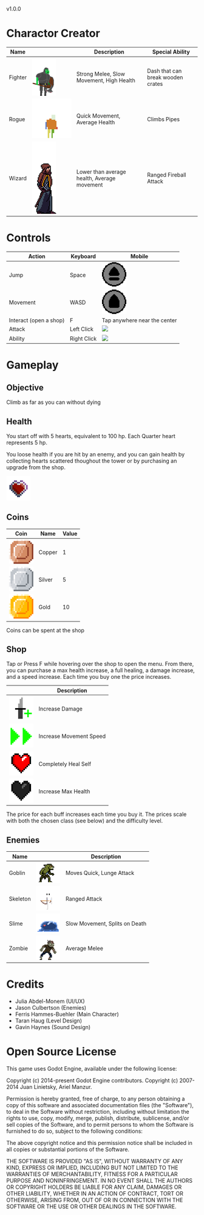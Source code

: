 v1.0.0

# Charactor Creator

| Name | | Description | Special Ability
| --- | --- | --- | --- |
| Fighter | <img style="image-rendering: pixelated; width: 64px" src="Manual_Images/Fighter.gif"> | Strong Melee, Slow Movement, High Health | Dash that can break wooden crates
| Rogue | <img style="image-rendering: pixelated; width: 256px" src="Manual_Images/Rogue.gif"> | Quick Movement, Average Health | Climbs Pipes |
| Wizard | <img style="image-rendering: pixelated; width: 64px" src="Manual_Images/Wizard.gif"> | Lower than average health, Average movement| Ranged Fireball Attack


# Controls

| Action | Keyboard |  Mobile |
| --- | --- | --- |
| Jump | Space | <img style="image-rendering: pixelated; width: 64px" src="hero-climb/[TL6] Julia/assets/Aseprite_Source/jump_unpressed.png"> |
| Movement | WASD | <img style="image-rendering: pixelated; width: 64px" src="hero-climb/[TL6] Julia/assets/Aseprite_Source/arrow_unpressed.png"> |
| Interact (open a shop) | F | Tap anywhere near the center
| Attack | Left Click | <img style="image-rendering: pixelated; width: 64px" src="/home/julia/projects/Hero-Climb/hero-climb/[TL6] Julia/assets/Aseprite_Source/attack_unpressed.png"> |
| Ability | Right Click | <img style="image-rendering: pixelated; width: 64px" src="/home/julia/projects/Hero-Climb/hero-climb/[TL6] Julia/assets/Aseprite_Source/ability_unpressed.png"> |


# Gameplay

## Objective
Climb as far as you can without dying

## Health
You start off with 5 hearts, equivalent to 100 hp. Each Quarter heart represents 5 hp.

You loose health if you are hit by an enemy, and you can gain health by collecting hearts scattered thoughout the tower or by purchasing an upgrade from the shop.

<img style="image-rendering: pixelated; width: 64px" src="Manual_Images/Heart_Pickup.gif">

## Coins
| Coin | Name | Value |
| --- | --- |--- |
| <img style="image-rendering: pixelated; width: 64px" src="Manual_Images/CopperCoin.gif"> | Copper |  1 |
|<img style="image-rendering: pixelated; width: 64px" src="Manual_Images/SilverCoin.gif"> | Silver |  5 |
| <img style="image-rendering: pixelated; width: 64px" src="Manual_Images/GoldCoin.gif">   | Gold |  10 |

Coins can be spent at the shop

## Shop
Tap or Press F while hovering over the shop to open the menu. From there, you can purchase a max health increase, a full healing, a damage increase, and a speed increase. Each time you buy one the price increases.

|  | Description | 
| --- | --- |
| <img style="image-rendering: pixelated; width: 64px" src="Manual_Images/dmg_increase.png"> | Increase Damage |
| <img style="image-rendering: pixelated; width: 64px" src="Manual_Images/speed_increase.png"> | Increase Movement Speed |
| <img style="image-rendering: pixelated; width: 64px" src="Manual_Images/FullHeart.png">   | Completely Heal Self |
| <img style="image-rendering: pixelated; width: 64px" src="Manual_Images/EmptyHeart.png">   | Increase Max Health |

The price for each buff increases each time you buy it. The prices scale with both the chosen class (see below) and the difficulty level.

## Enemies


| Name | | Description | 
| --- | --- | --- | 
| Goblin | <img style="image-rendering: pixelated; width: 64px" src="Manual_Images/Goblin.gif"> | Moves Quick, Lunge Attack|
| Skeleton | <img style="image-rendering: pixelated; width: 64px" src="Manual_Images/Skeleton.gif"> | Ranged Attack |
| Slime | <img style="image-rendering: pixelated; width: 64px" src="Manual_Images/Slime.gif"> | Slow Movement, Splits on Death|
| Zombie | <img style="image-rendering: pixelated; width: 64px" src="Manual_Images/Zombie.gif"> | Average Melee|


# Credits
- Julia Abdel-Monem (UI/UX)
- Jason Culbertson (Enemies)
- Ferris Hammes-Buehler (Main Character)
- Taran Haug (Level Design)
- Gavin Haynes (Sound Design)

# Open Source License

This game uses Godot Engine, available under the following license:

Copyright (c) 2014-present Godot Engine contributors.
Copyright (c) 2007-2014 Juan Linietsky, Ariel Manzur.

Permission is hereby granted, free of charge, to any person obtaining a copy
of this software and associated documentation files (the "Software"), to deal
in the Software without restriction, including without limitation the rights
to use, copy, modify, merge, publish, distribute, sublicense, and/or sell
copies of the Software, and to permit persons to whom the Software is
furnished to do so, subject to the following conditions:

The above copyright notice and this permission notice shall be included in all
copies or substantial portions of the Software.

THE SOFTWARE IS PROVIDED "AS IS", WITHOUT WARRANTY OF ANY KIND, EXPRESS OR
IMPLIED, INCLUDING BUT NOT LIMITED TO THE WARRANTIES OF MERCHANTABILITY,
FITNESS FOR A PARTICULAR PURPOSE AND NONINFRINGEMENT. IN NO EVENT SHALL THE
AUTHORS OR COPYRIGHT HOLDERS BE LIABLE FOR ANY CLAIM, DAMAGES OR OTHER
LIABILITY, WHETHER IN AN ACTION OF CONTRACT, TORT OR OTHERWISE, ARISING FROM,
OUT OF OR IN CONNECTION WITH THE SOFTWARE OR THE USE OR OTHER DEALINGS IN THE
SOFTWARE.
